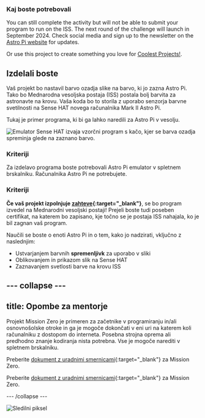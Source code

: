 ### Kaj boste potrebovali

You can still complete the activity but will not be able to submit your program to run on the ISS. The next round of the challenge will launch in September 2024. Check social media and sign up to the newsletter on the [Astro Pi website](https://astro-pi.org/mission-zero/) for updates.

Or use this project to create something you love for [Coolest Projects!](https://online.coolestprojects.org/take-part).



## Izdelali boste

Vaš projekt bo nastavil barvo ozadja slike na barvo, ki jo zazna Astro Pi. Tako bo Mednarodna vesoljska postaja (ISS) postala bolj barvita za astronavte na krovu. Vaša koda bo to storila z uporabo senzorja barvne svetilnosti na Sense HAT novega računalnika Mark II Astro Pi.

Tukaj je primer programa, ki bi ga lahko naredili za Astro Pi v vesolju.

![Emulator Sense HAT izvaja vzorčni program s kačo, kjer se barva ozadja spreminja glede na zaznano barvo.](images/finished.gif)

### Kriteriji

Za izdelavo programa boste potrebovali Astro Pi emulator v spletnem brskalniku. Računalnika Astro Pi ne potrebujete.

### Kriteriji

**Če vaš projekt izpolnjuje [zahteve](https://astro-pi.org/mission-zero/eligibility){:target="_blank"}**, se bo program izvedel na Mednarodni vesoljski postaji! Prejeli boste tudi poseben certifikat, na katerem bo zapisano, kje točno se je postaja ISS nahajala, ko je bil zagnan vaš program.

Naučili se boste o enoti Astro Pi in o tem, kako jo nadzirati, vključno z naslednjim:
+ Ustvarjanjem barvnih **spremenljivk** za uporabo v sliki
+ Oblikovanjem in prikazom slik na Sense HAT
+ Zaznavanjem svetlosti barve na krovu ISS

--- collapse ---
---
title: Opombe za mentorje
---

Projekt Mission Zero je primeren za začetnike v programiranju in/ali osnovnošolske otroke in ga je mogoče dokončati v eni uri na katerem koli računalniku z dostopom do interneta. Posebna strojna oprema ali predhodno znanje kodiranja nista potrebna. Vse je mogoče narediti v spletnem brskalniku.

Preberite [dokument z uradnimi smernicami](https://astro-pi.org/sl/mission-zero/guidelines){:target="_blank"} za Mission Zero.

Preberite [dokument z uradnimi smernicami](https://astro-pi.org/mission-zero/guidelines){:target="_blank"} za Mission Zero.

--- /collapse ---

![Sledilni piksel](https://code.org/api/hour/begin_raspberrypi_astropi.png)
